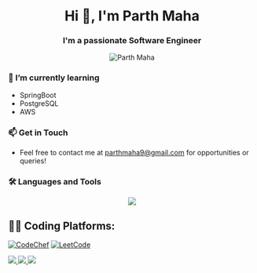 <h1 align="center">Hi 👋, I'm Parth Maha</h1>

<h3 align="center">I'm a passionate Software Engineer</h3>

<p align="center"> 
  <img src="https://komarev.com/ghpvc/?username=parthmahaa&label=Profile%20views&color=0e75b6&style=flat" alt="Parth Maha"/> 
</p>

### 🌱 I’m currently learning
- SpringBoot
- PostgreSQL
- AWS

### 📫 Get in Touch
- Feel free to contact me at [parthmaha9@gmail.com](mailto:parthmaha9@gmail.com) for opportunities or queries!


### 🛠 Languages and Tools

<p align="center">
  <a href="https://skillicons.dev">
    <img src="https://skillicons.dev/icons?i=git,css,html,tailwind,cpp,java,py,js,ts,nextjs,react,nodejs,expressjs,postgres,mysql,mongodb,aws,docker,postman" />
  </a>
</p>

## 🧑‍💻 Coding Platforms:
[![CodeChef](https://img.shields.io/badge/CodeChef-%23964B00.svg?style=for-the-badge&logo=CodeChef&logoColor=white)](https://www.codechef.com/users/parthmaha)
[![LeetCode](https://img.shields.io/badge/LeetCode-000000?style=for-the-badge&logo=LeetCode&logoColor=#d16c06)](https://leetcode.com/u/parthmaha/)

<p align="left">
  <a href="https://www.instagram.com/parthmaha" target="_blank">
    <img src="https://skillicons.dev/icons?i=instagram" />
  </a>
  <a href="mailto:parthmaha9@gmail.com" target="_blank">
    <img src="https://skillicons.dev/icons?i=gmail" />
  </a>
  <a href="https://www.linkedin.com/in/parth-maha-8a3079200/" target="_blank">
    <img src="https://skillicons.dev/icons?i=linkedin" />
  </a>
</p>

